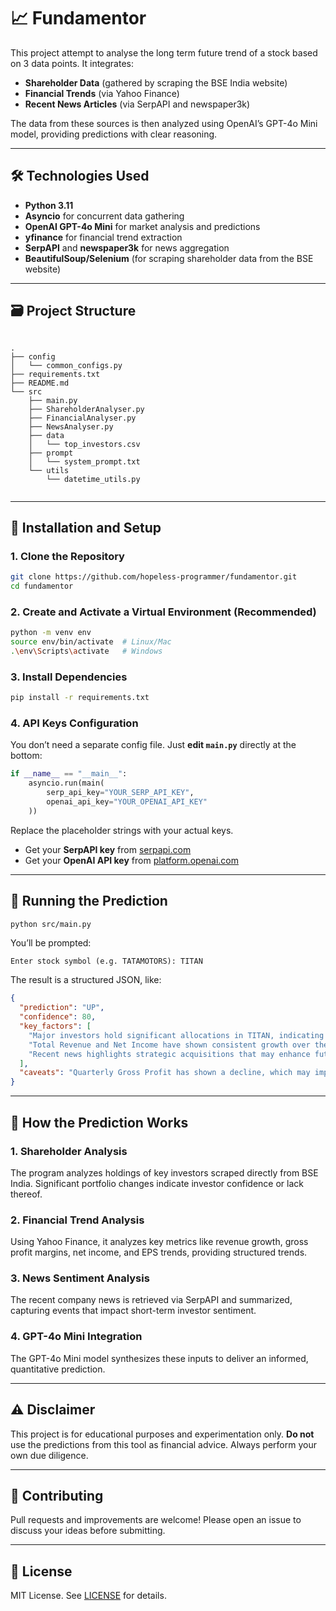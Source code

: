 
# 📈 Fundamentor

This project attempt to analyse the long term future trend of a stock based on 3 data points. It integrates:

- **Shareholder Data** (gathered by scraping the BSE India website)
- **Financial Trends** (via Yahoo Finance)
- **Recent News Articles** (via SerpAPI and newspaper3k)

The data from these sources is then analyzed using OpenAI’s GPT-4o Mini model, providing predictions with clear reasoning.

---


## 🛠️ Technologies Used

- **Python 3.11**
- **Asyncio** for concurrent data gathering
- **OpenAI GPT-4o Mini** for market analysis and predictions
- **yfinance** for financial trend extraction
- **SerpAPI** and **newspaper3k** for news aggregation
- **BeautifulSoup/Selenium** (for scraping shareholder data from the BSE website)

---

## 🗃️ Project Structure

```

.
├── config
│   └── common_configs.py
├── requirements.txt
├── README.md
└── src
    ├── main.py
    ├── ShareholderAnalyser.py
    ├── FinancialAnalyser.py
    ├── NewsAnalyser.py
    ├── data
    │   └── top_investors.csv
    ├── prompt
    │   └── system_prompt.txt
    └── utils
        └── datetime_utils.py


````

---

## 📖 Installation and Setup

### 1. Clone the Repository

```bash
git clone https://github.com/hopeless-programmer/fundamentor.git
cd fundamentor
````

### 2. Create and Activate a Virtual Environment (Recommended)

```bash
python -m venv env
source env/bin/activate  # Linux/Mac
.\env\Scripts\activate   # Windows
```

### 3. Install Dependencies

```bash
pip install -r requirements.txt
```

### 4. API Keys Configuration

You don’t need a separate config file. Just **edit `main.py`** directly at the bottom:

```python
if __name__ == "__main__":
    asyncio.run(main(
        serp_api_key="YOUR_SERP_API_KEY",
        openai_api_key="YOUR_OPENAI_API_KEY"
    ))
```

Replace the placeholder strings with your actual keys.

* Get your **SerpAPI key** from [serpapi.com](https://serpapi.com/)
* Get your **OpenAI API key** from [platform.openai.com](https://platform.openai.com/)

---

## 🏃 Running the Prediction

```bash
python src/main.py
```

You’ll be prompted:

```
Enter stock symbol (e.g. TATAMOTORS): TITAN
```

The result is a structured JSON, like:

```json
{
  "prediction": "UP",
  "confidence": 80,
  "key_factors": [
    "Major investors hold significant allocations in TITAN, indicating strong confidence in the stock",
    "Total Revenue and Net Income have shown consistent growth over the last four years",
    "Recent news highlights strategic acquisitions that may enhance future growth prospects"
  ],
  "caveats": "Quarterly Gross Profit has shown a decline, which may impact short-term performance"
}
```

---

## 🎯 How the Prediction Works

### **1. Shareholder Analysis**

The program analyzes holdings of key investors scraped directly from BSE India. Significant portfolio changes indicate investor confidence or lack thereof.

### **2. Financial Trend Analysis**

Using Yahoo Finance, it analyzes key metrics like revenue growth, gross profit margins, net income, and EPS trends, providing structured trends.

### **3. News Sentiment Analysis**

The recent company news is retrieved via SerpAPI and summarized, capturing events that impact short-term investor sentiment.

### **4. GPT-4o Mini Integration**

The GPT-4o Mini model synthesizes these inputs to deliver an informed, quantitative prediction.

---

## ⚠️ Disclaimer

This project is for educational purposes and experimentation only. **Do not** use the predictions from this tool as financial advice. Always perform your own due diligence.

---

## 🤝 Contributing

Pull requests and improvements are welcome! Please open an issue to discuss your ideas before submitting.

---

## 📄 License

MIT License. See [LICENSE](LICENSE) for details.

